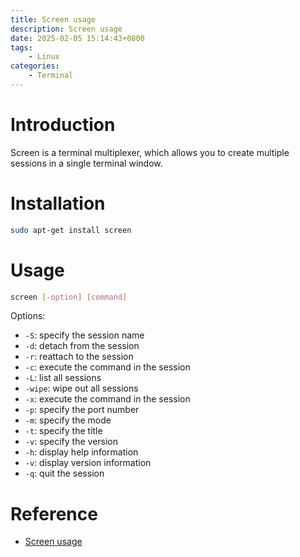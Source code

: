 ```yaml
---
title: Screen usage
description: Screen usage
date: 2025-02-05 15:14:43+0800
tags: 
    - Linux
categories:
    - Terminal
---
```


# Introduction

Screen is a terminal multiplexer, which allows you to create multiple sessions in a single terminal window.

# Installation

```bash
sudo apt-get install screen
```

# Usage

```bash
screen [-option] [command]
```

Options:

- `-S`: specify the session name
- `-d`: detach from the session
- `-r`: reattach to the session
- `-c`: execute the command in the session
- `-L`: list all sessions
- `-wipe`: wipe out all sessions
- `-x`: execute the command in the session
- `-p`: specify the port number
- `-m`: specify the mode
- `-t`: specify the title
- `-v`: specify the version
- `-h`: display help information
- `-v`: display version information
- `-q`: quit the session

# Reference

- [Screen usage](https://www.gnu.org/software/screen/manual/screen.html)
